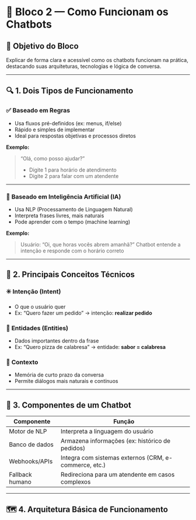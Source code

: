 # 🧩 Bloco 2 — Como Funcionam os Chatbots

## 🎯 Objetivo do Bloco
Explicar de forma clara e acessível como os chatbots funcionam na prática, destacando suas arquiteturas, tecnologias e lógica de conversa.

---

## 🔍 1. Dois Tipos de Funcionamento

### ✅ **Baseado em Regras**
- Usa fluxos pré-definidos (ex: menus, if/else)
- Rápido e simples de implementar
- Ideal para respostas objetivas e processos diretos

**Exemplo:**
> “Olá, como posso ajudar?”
> - Digite 1 para horário de atendimento
> - Digite 2 para falar com um atendente

---

### 🤖 **Baseado em Inteligência Artificial (IA)**
- Usa NLP (Processamento de Linguagem Natural)
- Interpreta frases livres, mais naturais
- Pode aprender com o tempo (machine learning)

**Exemplo:**
> Usuário: “Oi, que horas vocês abrem amanhã?”
> Chatbot entende a intenção e responde com o horário correto

---

## 🧠 2. Principais Conceitos Técnicos

### ✳️ **Intenção (Intent)**
- O que o usuário quer
- Ex: “Quero fazer um pedido” → intenção: **realizar pedido**

### 🔎 **Entidades (Entities)**
- Dados importantes dentro da frase
- Ex: “Quero pizza de calabresa” → entidade: **sabor = calabresa**

### 🧭 **Contexto**
- Memória de curto prazo da conversa
- Permite diálogos mais naturais e contínuos

---

## 🧰 3. Componentes de um Chatbot

| Componente       | Função                                                       |
|------------------|--------------------------------------------------------------|
| Motor de NLP     | Interpreta a linguagem do usuário                            |
| Banco de dados   | Armazena informações (ex: histórico de pedidos)              |
| Webhooks/APIs    | Integra com sistemas externos (CRM, e-commerce, etc.)        |
| Fallback humano  | Redireciona para um atendente em casos complexos             |

---

## 🗺️ 4. Arquitetura Básica de Funcionamento


